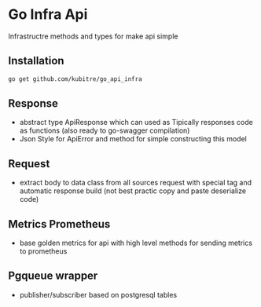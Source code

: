 # Go Infra Api

Infrastructre methods and types for make api simple


## Installation

```bash
go get github.com/kubitre/go_api_infra
```

## Response

- abstract type ApiResponse which can used as Tipically responses code as functions (also ready to go-swagger compilation)
- Json Style for ApiError and method for simple constructing this model

## Request

- extract body to data class from all sources request with special tag and automatic response build (not best practic copy and paste deserialize code)

## Metrics Prometheus

- base golden metrics for api with high level methods for sending metrics to prometheus

## Pgqueue wrapper

- publisher/subscriber based on postgresql tables